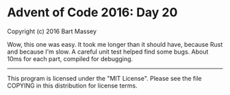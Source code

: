 # Advent of Code 2016: Day 20
Copyright (c) 2016 Bart Massey

Wow, this one was easy. It took me longer than it should
have, because Rust and because I'm slow. A careful unit test
helped find some bugs. About 10ms for each part, compiled
for debugging.

---

This program is licensed under the "MIT License".
Please see the file COPYING in this distribution
for license terms.
